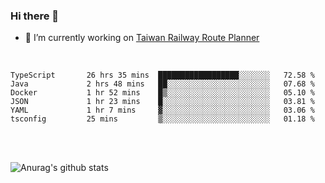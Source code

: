 ### Hi there 👋

- 🔭 I’m currently working on [Taiwan Railway Route Planner](https://github.com/Taiwan-Railway-Route-Planner)

<br/>

<!--START_SECTION:waka-->

```text
TypeScript       26 hrs 35 mins  ██████████████████░░░░░░░   72.58 %
Java             2 hrs 48 mins   ██░░░░░░░░░░░░░░░░░░░░░░░   07.68 %
Docker           1 hr 52 mins    █▒░░░░░░░░░░░░░░░░░░░░░░░   05.10 %
JSON             1 hr 23 mins    █░░░░░░░░░░░░░░░░░░░░░░░░   03.81 %
YAML             1 hr 7 mins     ▓░░░░░░░░░░░░░░░░░░░░░░░░   03.06 %
tsconfig         25 mins         ▒░░░░░░░░░░░░░░░░░░░░░░░░   01.18 %
```

<!--END_SECTION:waka-->

<br/>
<br/>

![Anurag's github stats](https://github-readme-stats.vercel.app/api?username=DepickereSven&show_icons=true&theme=tokyonight)



<!--
**DepickereSven/DepickereSven** is a ✨ _special_ ✨ repository because its `README.md` (this file) appears on your GitHub profile.

Here are some ideas to get you started:

- 🔭 I’m currently working on ...
- 🌱 I’m currently learning ...
- 👯 I’m looking to collaborate on ...
- 🤔 I’m looking for help with ...
- 💬 Ask me about ...
- 📫 How to reach me: ...
- 😄 Pronouns: ...
- ⚡ Fun fact: ...
-->
